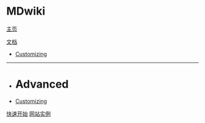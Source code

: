 # MDwiki

[主页](index.md)

[文档]()

  * [Customizing](customizing.md)
  - - - -
  * # Advanced
  * [Customizing](customizing.md)

[快速开始](quickstart.md)
[网站实例](examples.md)

<!-- [gimmick:theme (inverse: true)](default) -->

<!-- [gimmick:ThemeChooser](Change theme) -->

<!-- [gimmick:forkmeongithub](http://github.com/Dynalon/mdwiki/) -->

<!-- counter pixel for counting visitors -->
<!-- <img src="http://stats.markdown.io/mdwiki_info.gif" style="display:none;"/> -->
